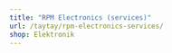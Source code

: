 ```yaml
---
title: "RPM Electronics (services)"
url: /taytay/rpm-electronics-services/
shop: Elektronik
---
```

